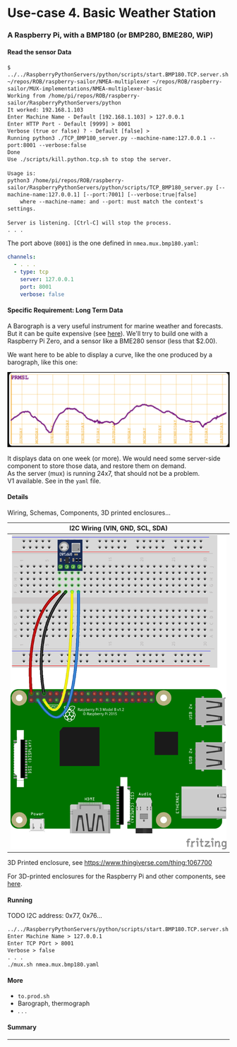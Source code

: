# Use-case 4. Basic Weather Station
### A Raspberry Pi, with a BMP180 (or BMP280, BME280, WiP)

#### Read the sensor Data
```
$ ../../RaspberryPythonServers/python/scripts/start.BMP180.TCP.server.sh
~/repos/ROB/raspberry-sailor/NMEA-multiplexer ~/repos/ROB/raspberry-sailor/MUX-implementations/NMEA-multiplexer-basic
Working from /home/pi/repos/ROB/raspberry-sailor/RaspberryPythonServers/python
It worked: 192.168.1.103 
Enter Machine Name - Default [192.168.1.103] > 127.0.0.1
Enter HTTP Port - Default [9999] > 8001
Verbose (true or false) ? - Default [false] > 
Running python3 ./TCP_BMP180_server.py --machine-name:127.0.0.1 --port:8001 --verbose:false
Done
Use ./scripts/kill.python.tcp.sh to stop the server.

Usage is:
python3 /home/pi/repos/ROB/raspberry-sailor/RaspberryPythonServers/python/scripts/TCP_BMP180_server.py [--machine-name:127.0.0.1] [--port:7001] [--verbose:true|false]
    where --machine-name: and --port: must match the context's settings.

Server is listening. [Ctrl-C] will stop the process.
. . .
```
The port above (`8001`) is the one defined in `nmea.mux.bmp180.yaml`:
```yaml
channels:
  - . . .
  - type: tcp
    server: 127.0.0.1
    port: 8001
    verbose: false
```

#### Specific Requirement: Long Term Data
A Barograph is a very useful instrument for marine weather and forecasts. 
But it can be quite expensive (see [here](https://www.naudet.com/barometre-enregistreur-c102x2726134)). We'll trry to build one with a Raspberry Pi Zero, and a sensor like a BME280 sensor (less that $2.00).  

We want here to be able to display a curve, like the one produced by a barograph, like this one:

![Barograph](../doc_resources/barograph.png)

It displays data on one week (or more). We would need some server-side component to store those data,
and restore them on demand.  
As the server (mux) is running 24x7, that should not be a problem.  
V1 available. See in the `yaml` file.


#### Details
Wiring, Schemas, Components, 3D printed enclosures...

|      I2C Wiring (VIN, GND, SCL, SDA)      |
|:-----------------------------------------:|
| ![BMP180](../doc_resources/BMP180_bb.png) |

3D Printed enclosure, see <https://www.thingiverse.com/thing:1067700>

For 3D-printed enclosures for the Raspberry Pi and other components, see [here](https://github.com/OlivierLD/3DPrinting/blob/master/OpenSCAD/RPiDevBoards/NavStations/README.md#with-a-bme280-for-prmsl).

#### Running
TODO I2C address: 0x77, 0x76...
```
../../RaspberryPythonServers/python/scripts/start.BMP180.TCP.server.sh
Enter Machine Name > 127.0.0.1
Enter TCP POrt > 8001
Verbose > false  
. . .
./mux.sh nmea.mux.bmp180.yaml
```

#### More
- `to.prod.sh`
- Barograph, thermograph
- . . .

#### Summary


---
